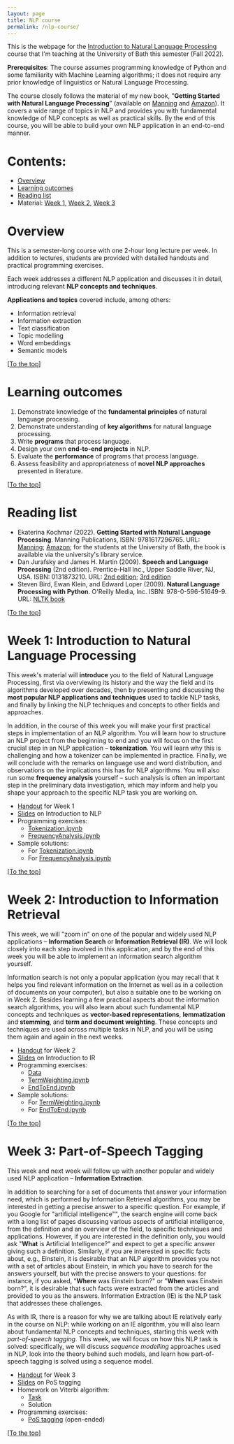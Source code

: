 ```yaml
---
layout: page
title: NLP course
permalink: /nlp-course/
---
```


This is the webpage for the [Introduction to Natural Language Processing](https://www.bath.ac.uk/catalogues/2022-2023/cm/CM30320.html) course that I'm teaching at the University of Bath this semester (Fall 2022).

**Prerequisites**: The course assumes programming knowledge of Python and some familiarity with Machine Learning algorithms; it does not require any prior knowledge of linguistics or Natural Language Processing.

The course closely follows the material of my new book, "**Getting Started with Natural Language Processing**” (available on [Manning](https://www.manning.com/books/getting-started-with-natural-language-processing?utm_source=linkedin&utm_medium=author&utm_campaign=book_kochmar_getting_10_1_19) and [Amazon](https://www.amazon.co.uk/Getting-Started-Natural-Language-Processing/dp/1617296767/ref=tmm_pap_swatch_0?_encoding=UTF8&qid=&sr=)).
It covers a wide range of topics in NLP and provides you with fundamental knowledge of NLP concepts as well as practical skills. 
By the end of this course, you will be able to build your own NLP application in an end-to-end manner.

<a name="top"></a>
# Contents:
- [Overview](#overview)
- [Learning outcomes](#learning-outcomes)
- [Reading list](#reading-list)
- Material: [Week 1](#week1), [Week 2](#week2), [Week 3](#week3)


<a name="overview"></a> 
# Overview

This is a semester-long course with one 2-hour long lecture per week. 
In addition to lectures, students are provided with detailed handouts and practical programming exercises.

Each week addresses a different NLP application and discusses it in detail, introducing relevant **NLP concepts and techniques**. 

**Applications and topics** covered include, among others:

- Information retrieval
- Information extraction
- Text classification
- Topic modelling
- Word embeddings
- Semantic models

[[To the top](#top)]

<a name="learning-outcomes"></a> 
# Learning outcomes

1. Demonstrate knowledge of the **fundamental principles** of natural language processing.
2. Demonstrate understanding of **key algorithms** for natural language processing.
3. Write **programs** that process language.
4. Design your own **end-to-end projects** in NLP.
5. Evaluate the **performance** of programs that process language. 
6. Assess feasibility and appropriateness of **novel NLP approaches** presented in literature.

[[To the top](#top)]

<a name="reading-list"></a> 
# Reading list

- Ekaterina Kochmar (2022). **Getting Started with Natural Language Processing**. 
Manning Publications, ISBN: 9781617296765. URL: [Manning](https://www.manning.com/books/getting-started-with-natural-language-processing?utm_source=linkedin&utm_medium=author&utm_campaign=book_kochmar_getting_10_1_19); 
[Amazon](https://www.amazon.co.uk/Getting-Started-Natural-Language-Processing/dp/1617296767/ref=tmm_pap_swatch_0?_encoding=UTF8&qid=&sr=);
for the students at the University of Bath, the book is available via the university's library service.
- Dan Jurafsky and James H. Martin (2009). **Speech and Language Processing** (2nd edition). 
Prentice-Hall Inc., Upper Saddle River, NJ, USA. ISBN: 0131873210. 
URL: [2nd edition](https://github.com/rain1024/slp2-pdf/tree/master/chapter-wise-pdf); 
[3rd edition](https://web.stanford.edu/~jurafsky/slp3/)
- Steven Bird, Ewan Klein, and Edward Loper (2009). **Natural Language Processing with Python**. 
O'Reilly Media, Inc. ISBN: 978-0-596-51649-9. 
URL: [NLTK book](http://www.nltk.org/book/)

[[To the top](#top)]

<a name="week1"></a> 
# Week 1: Introduction to Natural Language Processing

This week's material will **introduce** you to the field of Natural Language Processing, 
first via overviewing its history and the way the field and its algorithms developed over decades, 
then by presenting and discussing the **most popular NLP applications and techniques** used to tackle NLP tasks, 
and finally by linking the NLP techniques and concepts to other fields and approaches.

In addition, in the course of this week you will make your first practical steps in implementation of an NLP algorithm. 
You will learn how to structure an NLP project from the beginning to end and you will focus on the first crucial step in an NLP application – **tokenization**. 
You will learn why this is challenging and how a tokenizer can be implemented in practice. 
Finally, we will conclude with the remarks on language use and word distribution, 
and observations on the implications this has for NLP algorithms. 
You will also run some **frequency analysis** yourself – such analysis is often an important step in the preliminary data investigation, 
which may inform and help you shape your approach to the specific NLP task you are working on.

- [Handout](https://drive.google.com/file/d/1JZKcb35nCIpWnyrOh0ishHyrbWLU1AdD/view?usp=sharing) for Week 1
- [Slides](https://drive.google.com/file/d/18ZwmPMy-v-kJ2WYoLVCgyNuuPuWMUlP2/view?usp=sharing) on Introduction to NLP
- Programming exercises:
	- [Tokenization.ipynb](https://colab.research.google.com/drive/1FqqmP1ux40fmuikDGmnriIqwzeGsV7UT?usp=sharing)
	- [FrequencyAnalysis.ipynb](https://colab.research.google.com/drive/1OZf4KGBhZctl_zGLLbZv-u-qqCnDV4gg?usp=sharing)
- Sample solutions:
	- For [Tokenization.ipynb](https://colab.research.google.com/drive/1KcYLNzrlS98kqwErzZRM7hQKBkAjZzM5?usp=sharing)
	- For [FrequencyAnalysis.ipynb](https://colab.research.google.com/drive/1K3NN3SXDlBSt3wEfet4Y8DmXek0WT4vm?usp=sharing)


[[To the top](#top)]


<a name="week2"></a> 
# Week 2: Introduction to Information Retrieval

This week, we will "zoom in" on one of the popular and widely used NLP applications – **Information Search** or **Information Retrieval (IR)**. 
We will look closely into each step involved in this application, and by the end of this week you will be able to implement an information search algorithm yourself.

Information search is not only a popular application (you may recall that it helps you find relevant information on the Internet as well as in a collection of documents on your computer), but also a suitable one to be working on in Week 2. 
Besides learning a few practical aspects about the information search algorithms, you will also learn about such fundamental NLP concepts and techniques as **vector-based representations**, **lemmatization** and **stemming**, and **term and document weighting**. 
These concepts and techniques are used across multiple tasks in NLP, and you will be using them again and again in the next weeks.

- [Handout](https://drive.google.com/file/d/1eJiFnpjtvJZTAhMxqVF0_SSKTNAnk3IR/view?usp=sharing) for Week 2
- [Slides](https://drive.google.com/file/d/1SiWOGf9911aki29r1KqMbn8aKaTRw1X3/view?usp=sharing) on Introduction to IR
- Programming exercises:
	- [Data](https://drive.google.com/file/d/1ru80Kxi8BD2NizRuQQwN0EOLbaQLSol7/view?usp=sharing)
	- [TermWeighting.ipynb](https://colab.research.google.com/drive/1ZUrQ_Mx-4oAbsPWoqjVYSm3ll7uiLIZr?usp=sharing)
	- [EndToEnd.ipynb](https://colab.research.google.com/drive/1MlJiUVC_4cN5YZVYP-8mojJdEThquCHk?usp=sharing)
- Sample solutions:
	- For [TermWeighting.ipynb](https://colab.research.google.com/drive/1w8Oefxz_1l3J2efR8AF6ULiH62WPGw82?usp=sharing)
	- For [EndToEnd.ipynb](https://colab.research.google.com/drive/1GkB6uqpgGRDkGKTXx8IwNe7KXtwOW_w-?usp=sharing)


[[To the top](#top)]


<a name="week3"></a> 
# Week 3: Part-of-Speech Tagging

This week and next week will follow up with another popular and widely used NLP application – **Information Extraction**.

In addition to searching for a set of documents that answer your information need, which is performed by Information Retrieval algorithms, you may be interested in getting a precise answer to a specific question. 
For example, if you Google for "artificial intelligence"", the search engine will come back with a long list of pages discussing various aspects of artificial intelligence, from the definition and an overview of the field, to specific techniques and applications. 
However, if you are interested in the definition only, you would ask "**What** is Artificial Intelligence?" and expect to get a specific answer giving such a definition. 
Similarly, if you are interested in specific facts about, e.g., Einstein, it is desirable that an NLP algorithm provides you not with a set of articles about Einstein, in which you have to search for the answers yourself, but with the precise answers to your questions: 
for instance, if you asked, "**Where** was Einstein born?" or "**When** was Einstein born?", it is desirable that such facts were extracted from the articles and provided to you as the answers. 
Information Extraction (IE) is the NLP task that addresses these challenges.

As with IR, there is a reason for why we are talking about IE relatively early in the course on NLP: while working on an IE algorithm, you will also learn about fundamental NLP concepts and techniques, starting this week with _part-of-speech tagging_. 
This week, we will focus on how this NLP task is solved: specifically, we will discuss _sequence modelling_ approaches used in NLP, look into the theory behind such models, and learn how part-of-speech tagging is solved using a sequence model.

- [Handout](https://drive.google.com/file/d/1gZ4r_awH3nURP9DhXYR7MgjH7cSaCy4b/view?usp=sharing) for Week 3
- [Slides](https://drive.google.com/file/d/1qqVrAVyZrot0yhCAz6c02-oVHbdR8lqQ/view?usp=sharing) on PoS tagging
- Homework on Viterbi algorithm:
	- [Task](https://drive.google.com/file/d/1Pm-S7qPEgsoMOaKG7EKQIpw3kAzoiu_Q/view?usp=sharing)
	- Solution
- Programming exercises:
	- [PoS tagging](https://drive.google.com/file/d/1ru80Kxi8BD2NizRuQQwN0EOLbaQLSol7/view?usp=sharing) (open-ended)


[[To the top](#top)]



